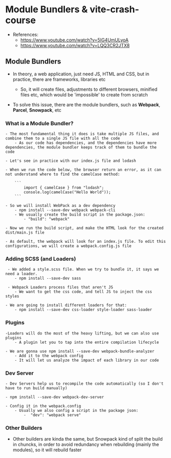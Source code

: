 # Module Bundlers & vite-crash-course

- References:
  - https://www.youtube.com/watch?v=5IG4UmULyoA
  - https://www.youtube.com/watch?v=LQQ3CR2JTX8

## Module Bundlers

- In theory, a web application, just need JS, HTML and CSS, but in practice, there are frameworks, libraries etc

  - So, it will create files, adjustments to different browsers, minified files etc, which would be 'impossible' to create from scratch

- To solve this issue, there are the module bundlers, such as **Webpack**, **Parcel**, **Snowpack**, etc

### What is a Module Bundler?

    - The most fundamental thing it does is take multiple JS files, and combine them to a single JS file with all the code
        - As our code has dependencies, and the dependencies have more dependencies, the module bundler keeps track of them to bundle the code

    - Let's see in practice with our index.js file and lodash

    - When we run the code below, the browser return an error, as it can not understand where to find the camelCase method:

        ```
            import { camelCase } from "lodash";
            console.log(camelCase("Hello World"));
        ```

    - So we will install WebPack as a dev dependency
        - npm install --save-dev webpack webpack-cli
        - We usually create the build script in the package.json:
            - "build": "webpack"

    - Now we run the build script, and make the HTML look for the created dist/main.js file

    - As default, the webpack will look for an index.js file. To edit this configurations, we will create a webpack.config.js file

### Adding SCSS (and Loaders)

     - We added a style.scss file. When we try to bundle it, it says we need a loader.
        - npm install --save-dev sass

     - Webpack Loaders process files that aren't JS
        - We want to get the css code, and tell JS to inject the css styles

    - We are going to install different loaders for that:
        - npm install --save-dev css-loader style-loader sass-loader

### Plugins

    -Loaders will do the most of the heavy lifting, but we can also use plugins
        - A plugin let you to tap into the entire compilation lifecycle

    - We are gonna use npm install --save-dev webpack-bundle-analyzer
        - Add it to the webpack config
        - It will let us analyze the impact of each library in our code

### Dev Server

    - Dev Servers help us to recompile the code automatically (so I don't have to run build manually)

    - npm install --save-dev webpack-dev-server

    - Config it in the webpack.config
        - Usually we also config a script in the package json:
            -  "dev": "webpack serve"

### Other Builders

- Other builders are kinda the same, but Snowpack kind of split the build in chuncks, in order to avoid redundancy when rebuilding (mainly the modules), so it will rebuild faster
